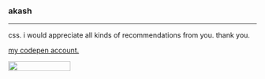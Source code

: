 ### akash
<hr>
css. i would appreciate all kinds of recommendations from you. thank you.
<br> 

[my codepen account.](https://codepen.io/akash-1618)

<div style="display:flex;align-items:center">
<img src="https://imgur.com/bOkr3ML.gif" width="50%">
  </div>
<!--
**akash-1618/akash-1618** is a ✨ _special_ ✨ repository because its `README.md` (this file) appears on your GitHub profile.

Here are some ideas to get you started:

- 🔭 I’m currently working on ...
- 🌱 I’m currently learning ...
- 👯 I’m looking to collaborate on ...
- 🤔 I’m looking for help with ...
- 💬 Ask me about ...
- 📫 How to reach me: ...
- 😄 Pronouns: ...
- ⚡ Fun fact: ...
-->
